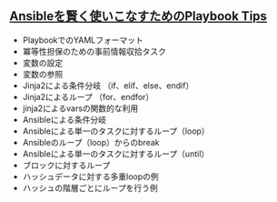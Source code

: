 ## [Ansibleを賢く使いこなすためのPlaybook Tips](https://www.imagazine.co.jp/18706-2/)

* PlaybookでのYAMLフォーマット
* 冪等性担保のための事前情報収拾タスク
* 変数の設定
* 変数の参照
* Jinja2による条件分岐 （if、elif、else、endif）
* Jinja2によるループ （for、endfor）
* jinja2によるvarsの関数的な利用
* Ansibleによる条件分岐
* Ansibleによる単一のタスクに対するループ（loop）
* Ansibleのループ（loop）からのbreak
* Ansibleによる単一のタスクに対するループ（until）
* ブロックに対するループ
* ハッシュデータに対する多重loopの例
* ハッシュの階層ごとにループを行う例
